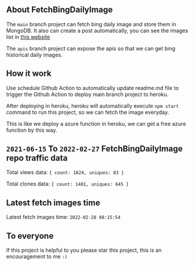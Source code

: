 ## About FetchBingDailyImage

The `main` branch project can fetch bing daily image and store them in MongoDB.
It also can create a post automatically, you can see the images list in [this website](https://oursalbum.netlify.app)

The `apis` branch project can expose the apis so that we can get bing historical daily images.

## How it work

Use schedule Github Action to automatically update readme.md file to trigger the Github Action to deploy main branch project to heroku.

After deploying in heroku, heroku will automatically execute `npm start` command to run this project, so we can fetch the image everyday.

This is like we deploy a azure function in heroku, we can get a free azure function by this way.

## `2021-06-15` To `2022-02-27` FetchBingDailyImage repo traffic data

Total views data: `{ count: 1624, uniques: 83 }`

Total clones data: `{ count: 1481, uniques: 645 }`

## Latest fetch images time

Latest fetch images time: `2022-02-28 08:15:54`

## To everyone

If this project is helpful to you please star this project, this is an encouragement to me `:)`



